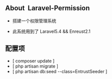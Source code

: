 

## About  Laravel-Permission

* 搭建一个权限管理系统

* 此系统用到了 Laravel5.4 && Enreust2.1 

## 配置项

- [ composer update ]
- [ php artisan migrate ]
- [ php artisan db:seed --class=EntrustSeeder ]
